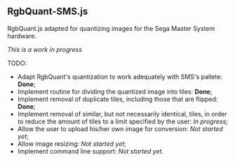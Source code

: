 RgbQuant-SMS.js
-----------
RgbQuant.js adapted for quantizing images for the Sega Master System hardware.

*This is a work in progress*

TODO:

- Adapt RgbQuant's quantization to work adequately with SMS's pallete: **Done**;
- Implement routine for dividing the quantized image into tiles: **Done**;
- Implement removal of duplicate tiles, including those that are flipped: **Done**;
- Implement removal of similar, but not necessarily identical, tiles, in order to reduce the amount of tiles to a limit specified by the user: *In progress*;
- Allow the user to upload his/her own image for conversion: *Not started yet*;
- Allow image resizing: *Not started yet*;
- Implement command line support: *Not started yet*.
